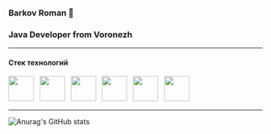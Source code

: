 ### Barkov Roman 👋
### Java Developer from Voronezh

---

#### Стек технологий
<div align="centr">
<img src="https://cdn.jsdelivr.net/gh/devicons/devicon/icons/java/java-original-wordmark.svg" width="50" height="50"  alt=""/> &nbsp
<img src="https://cdn.jsdelivr.net/gh/devicons/devicon/icons/docker/docker-original-wordmark.svg" width="50" height="50" alt=""/> &nbsp
<img src="https://cdn.jsdelivr.net/gh/devicons/devicon/icons/postgresql/postgresql-original-wordmark.svg" width="50" height="50" alt=""/> &nbsp
<img src="https://cdn.jsdelivr.net/gh/devicons/devicon/icons/spring/spring-plain-wordmark.svg" width="50" height="50" alt=""/> &nbsp
<img src="https://cdn.jsdelivr.net/gh/devicons/devicon/icons/git/git-original.svg" width="50" height="50" alt=""/> &nbsp       
<img src="https://cdn.jsdelivr.net/gh/devicons/devicon/icons/intellij/intellij-original.svg" width="50" height="50" alt=""/>       
</div>

---

![Anurag's GitHub stats](https://github-readme-stats.vercel.app/api?username=BarkovRoman&show_icons=true&theme=flag-india)




          
          
